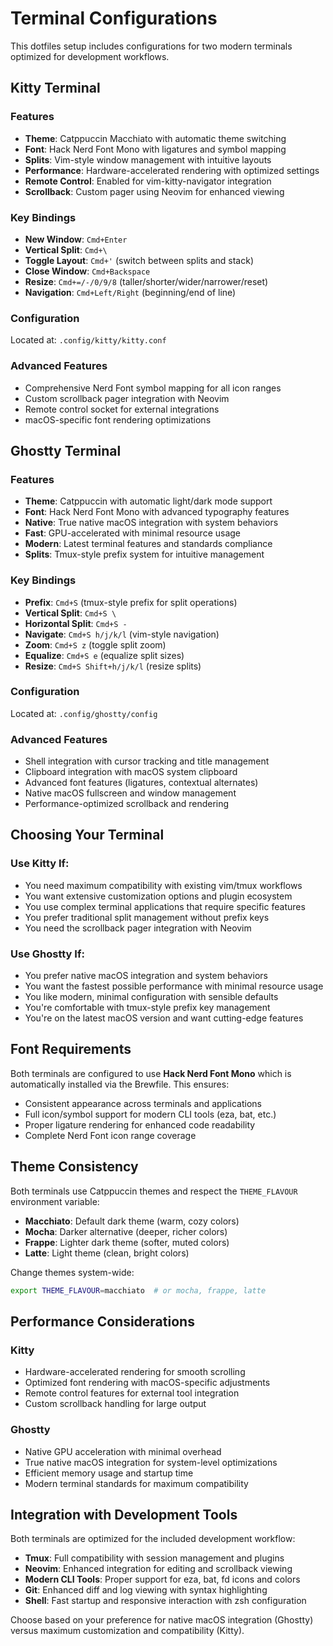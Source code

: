 # Terminal Configurations

This dotfiles setup includes configurations for two modern terminals optimized for development workflows.

## Kitty Terminal

### Features
- **Theme**: Catppuccin Macchiato with automatic theme switching
- **Font**: Hack Nerd Font Mono with ligatures and symbol mapping
- **Splits**: Vim-style window management with intuitive layouts
- **Performance**: Hardware-accelerated rendering with optimized settings
- **Remote Control**: Enabled for vim-kitty-navigator integration
- **Scrollback**: Custom pager using Neovim for enhanced viewing

### Key Bindings
- **New Window**: `Cmd+Enter`
- **Vertical Split**: `Cmd+\`
- **Toggle Layout**: `Cmd+'` (switch between splits and stack)
- **Close Window**: `Cmd+Backspace`
- **Resize**: `Cmd+=/-/0/9/8` (taller/shorter/wider/narrower/reset)
- **Navigation**: `Cmd+Left/Right` (beginning/end of line)

### Configuration
Located at: `.config/kitty/kitty.conf`

### Advanced Features
- Comprehensive Nerd Font symbol mapping for all icon ranges
- Custom scrollback pager integration with Neovim
- Remote control socket for external integrations
- macOS-specific font rendering optimizations

## Ghostty Terminal

### Features
- **Theme**: Catppuccin with automatic light/dark mode support
- **Font**: Hack Nerd Font Mono with advanced typography features
- **Native**: True native macOS integration with system behaviors
- **Fast**: GPU-accelerated with minimal resource usage
- **Modern**: Latest terminal features and standards compliance
- **Splits**: Tmux-style prefix system for intuitive management

### Key Bindings
- **Prefix**: `Cmd+S` (tmux-style prefix for split operations)
- **Vertical Split**: `Cmd+S \`
- **Horizontal Split**: `Cmd+S -`
- **Navigate**: `Cmd+S h/j/k/l` (vim-style navigation)
- **Zoom**: `Cmd+S z` (toggle split zoom)
- **Equalize**: `Cmd+S e` (equalize split sizes)
- **Resize**: `Cmd+S Shift+h/j/k/l` (resize splits)

### Configuration
Located at: `.config/ghostty/config`

### Advanced Features
- Shell integration with cursor tracking and title management
- Clipboard integration with macOS system clipboard
- Advanced font features (ligatures, contextual alternates)
- Native macOS fullscreen and window management
- Performance-optimized scrollback and rendering

## Choosing Your Terminal

### Use Kitty If:
- You need maximum compatibility with existing vim/tmux workflows
- You want extensive customization options and plugin ecosystem
- You use complex terminal applications that require specific features
- You prefer traditional split management without prefix keys
- You need the scrollback pager integration with Neovim

### Use Ghostty If:
- You prefer native macOS integration and system behaviors
- You want the fastest possible performance with minimal resource usage
- You like modern, minimal configuration with sensible defaults
- You're comfortable with tmux-style prefix key management
- You're on the latest macOS version and want cutting-edge features

## Font Requirements

Both terminals are configured to use **Hack Nerd Font Mono** which is automatically installed via the Brewfile. This ensures:
- Consistent appearance across terminals and applications
- Full icon/symbol support for modern CLI tools (eza, bat, etc.)
- Proper ligature rendering for enhanced code readability
- Complete Nerd Font icon range coverage

## Theme Consistency

Both terminals use Catppuccin themes and respect the `THEME_FLAVOUR` environment variable:
- **Macchiato**: Default dark theme (warm, cozy colors)
- **Mocha**: Darker alternative (deeper, richer colors)
- **Frappe**: Lighter dark theme (softer, muted colors)
- **Latte**: Light theme (clean, bright colors)

Change themes system-wide:
```bash
export THEME_FLAVOUR=macchiato  # or mocha, frappe, latte
```

## Performance Considerations

### Kitty
- Hardware-accelerated rendering for smooth scrolling
- Optimized font rendering with macOS-specific adjustments
- Remote control features for external tool integration
- Custom scrollback handling for large output

### Ghostty
- Native GPU acceleration with minimal overhead
- True native macOS integration for system-level optimizations
- Efficient memory usage and startup time
- Modern terminal standards for maximum compatibility

## Integration with Development Tools

Both terminals are optimized for the included development workflow:
- **Tmux**: Full compatibility with session management and plugins
- **Neovim**: Enhanced integration for editing and scrollback viewing
- **Modern CLI Tools**: Proper support for eza, bat, fd icons and colors
- **Git**: Enhanced diff and log viewing with syntax highlighting
- **Shell**: Fast startup and responsive interaction with zsh configuration

Choose based on your preference for native macOS integration (Ghostty) versus maximum customization and compatibility (Kitty).